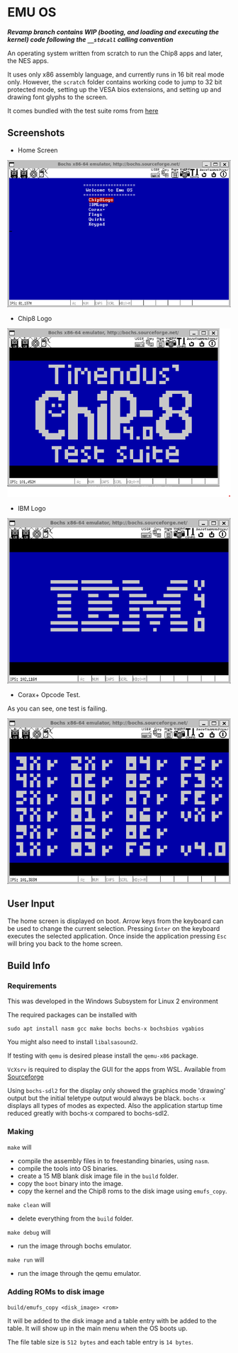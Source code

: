 # EMU OS

***Revamp branch contains WIP (booting, and loading and executing the kernel) code following the `__stdcall` calling convention***

An operating system written from scratch to run the Chip8 apps and later, the NES apps.

It uses only x86 assembly language, and currently runs in 16 bit real mode only. However, the `scratch` folder contains working code to jump to 32 bit protected mode, setting up the VESA bios extensions, and setting up and drawing font glyphs to the screen.

It comes bundled with the test suite roms from [here](https://www.github.com/Timendus/chip8-test-suite)

## Screenshots

- Home Screen

![Home Screen Screenshot](/imgs/home_page.png)

- Chip8 Logo

![Chip8 Logo Screenshot](/imgs/chip8_logo.png)

- IBM Logo

![IBM Logo Screenshot](/imgs/ibm_logo.png)

- Corax+ Opcode Test.

As you can see, one test is failing.

![Corax+ Screenshot](/imgs/corax_plus.png)

## User Input

The home screen is displayed on boot. Arrow keys from the keyboard can be used to change the current selection. Pressing `Enter` on the keyboard executes the selected application. Once inside the application pressing `Esc` will bring you back to the home screen.

## Build Info
### Requirements

This was developed in the Windows Subsystem for Linux 2 environment

The required packages can be installed with

```
sudo apt install nasm gcc make bochs bochs-x bochsbios vgabios 
```
You might also need to install `libalsasound2`.

If testing with `qemu` is desired please install the `qemu-x86` package.


`VcXsrv` is required to display the GUI for the apps from WSL.
Available from [Sourceforge](https://sourceforge.net/projects/vcxsrv/)

Using `bochs-sdl2` for the display only showed the graphics mode 'drawing' output but the initial teletype output would always be black. `bochs-x` displays all types of modes as expected.
Also the application startup time reduced greatly with bochs-x compared to bochs-sdl2.

### Making

`make` will 
- compile the assembly files in to freestanding binaries, using `nasm`.
- compile the tools into OS binaries.
- create a 15 MB blank disk image file in the `build` folder.  
- copy the `boot` binary into the image.
- copy the kernel and the Chip8 roms to the disk image using `emufs_copy`.

`make clean` will
- delete everything from the `build` folder.

`make debug` will
- run the image through bochs emulator.

`make run` will
- run the image through the qemu emulator.

### Adding ROMs to disk image

`build/emufs_copy <disk_image> <rom>`

It will be added to the disk image and a table entry with be added to the table. It will show up in the main menu when the OS boots up.

The file table size is `512 bytes` and each table entry is `14 bytes`.
